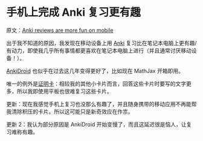 # 手机上完成 Anki 复习更有趣

原文：[Anki reviews are more fun on mobile](https://wiki.issarice.com/wiki/Anki_reviews_are_more_fun_on_mobile)

出于我不知道的原因，我发现在移动设备上用 [Anki](https://wiki.issarice.com/wiki/Anki) 复习比在笔记本电脑上更有趣/有动力，即使我几乎所有事情都更喜欢在笔记本电脑上进行（并且通常讨厌移动设备！）。

[AnkiDroid](https://wiki.issarice.com/index.php?title=AnkiDroid&action=edit&redlink=1) 也似乎在过去这几年变得更好了，比如现在 MathJax 开箱即用。

唯一的例外是[证明卡](https://wiki.issarice.com/wiki/Proof_card)：相较我的其他小卡片而言，回答这些卡片时要写的文字更多，所以我即使用平板也很难复习这些卡片。

更新：现在我感觉手机上复习也没那么有趣了，并且随身携带的移动应用不再能帮我清除积压的卡片。所以这可能只是新奇效应在作祟。

更新 2：我认为部分原因是 AnkiDroid 开始变慢了，而且这延迟很是恼人，让复习难称有趣。